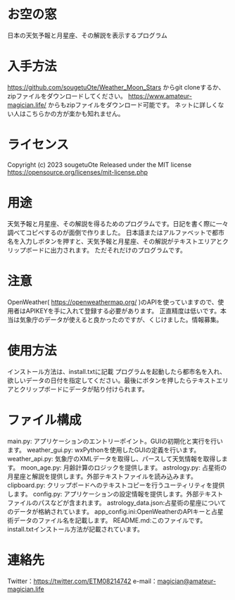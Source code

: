 # お空の窓
日本の天気予報と月星座、その解説を表示するプログラム

# 入手方法
https://github.com/sougetuOte/Weather_Moon_Stars
からgit cloneするか、zipファイルをダウンロードしてください。
https://www.amateur-magician.life/
からもzipファイルをダウンロード可能です。
ネットに詳しくない人はこちらかの方が楽かも知れません。

# ライセンス
Copyright (c) 2023 sougetuOte
Released under the MIT license
https://opensource.org/licenses/mit-license.php

# 用途
天気予報と月星座、その解説を得るためのプログラムです。日記を書く際に一々調べてコピペするのが面倒で作りました。
日本語またはアルファベットで都市名を入力しボタンを押すと、天気予報と月星座、その解説がテキストエリアとクリップボードに出力されます。
ただそれだけのプログラムです。

# 注意
OpenWeather( https://openweathermap.org/ )のAPIを使っていますので、使用者はAPIKEYを手に入れて登録する必要があります。
正直精度は低いです。本当は気象庁のデータが使えると良かったのですが、くじけました。情報募集。

# 使用方法
インストール方法は、install.txtに記載
プログラムを起動したら都市名を入れ、欲しいデータの日付を指定してください。最後にボタンを押したらテキストエリアとクリップボードにデータが貼り付けられます。

# ファイル構成
main.py: アプリケーションのエントリーポイント。GUIの初期化と実行を行います。
weather_gui.py: wxPythonを使用したGUIの定義を行います。
weather_api.py: 気象庁のXMLデータを取得し、パースして天気情報を取得します。
moon_age.py: 月齢計算のロジックを提供します。
astrology.py: 占星術の月星座と解説を提供します。外部テキストファイルを読み込みます。
clipboard.py: クリップボードへのテキストコピーを行うユーティリティを提供します。
config.py: アプリケーションの設定情報を提供します。外部テキストファイルのパスなどが含まれます。
astrology_data.json:占星術の星座についてのデータが格納されています。
app_config.ini:OpenWeatherのAPIキーと占星術データのファイル名を記載します。
README.md:このファイルです。
install.txtインストール方法が記載されています。

# 連絡先
Twitter：https://twitter.com/ETM08214742
e-mail：magician@amateur-magician.life
